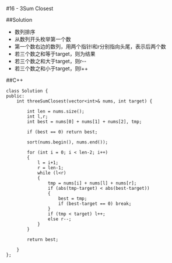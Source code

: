 #16 - 3Sum Closest

##Solution

* 数列排序
* 从数列开头枚举第一个数
* 第一个数右边的数列，用两个指针l和r分别指向头尾，表示后两个数
* 若三个数之和等于target，则为结果
* 若三个数之和大于target，则r--
* 若三个数之和小于target，则l++

##C++

```
class Solution {
public:
    int threeSumClosest(vector<int>& nums, int target) {
        
        int len = nums.size();
        int l,r;
        int best = nums[0] + nums[1] + nums[2], tmp;
        
        if (best == 0) return best;
        
        sort(nums.begin(), nums.end());
        
        for (int i = 0; i < len-2; i++)
        {
            l = i+1;
            r = len-1;
            while (l<r)
            {
                tmp = nums[i] + nums[l] + nums[r];
                if (abs(tmp-target) < abs(best-target))
                {
                    best = tmp;
                    if (best-target == 0) break;
                }
                if (tmp < target) l++;
                else r--;
            }
        }
        
        return best;
        
    }
};
```